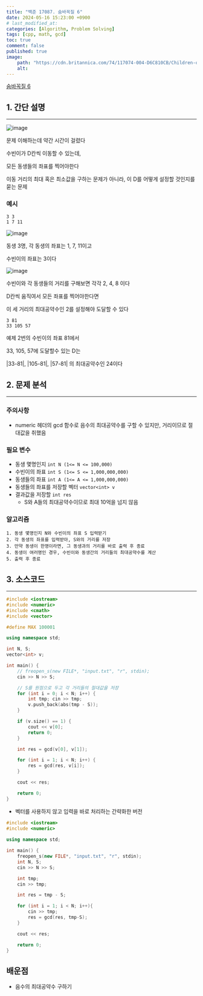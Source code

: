 ```yaml
---
title: "백준 17087. 숨바꼭질 6"
date: 2024-05-16 15:23:00 +0900
# last_modified_at: 
categories: [Algorithm, Problem Solving] 
tags: [cpp, math, gcd] 
toc: true
comment: false
published: true
image:
    path: "https://cdn.britannica.com/74/117074-004-D6C810CB/Children-oil-tinplate-Friedrich-Eduard-Meyerheim.jpg"
    alt: 
---
```


[숨바꼭질 6](https://www.acmicpc.net/problem/17087) 

## 1. 간단 설명
---

![image](https://github.com/jinhg0214/jinhg0214.github.io/assets/70011316/bf9c3498-1ee1-459a-a7f1-c27f1d8a166c)

문제 이해하는데 약간 시간이 걸렸다

수빈이가 D칸씩 이동할 수 있는데,

모든 동생들의 좌표를 찍어야한다

이동 거리의 최대 혹은 최소값을 구하는 문제가 아니라, 이 D를 어떻게 설정할 것인지를 묻는 문제

### 예시

```
3 3
1 7 11
```

![image](https://github.com/jinhg0214/jinhg0214.github.io/assets/70011316/a30cb2ba-2115-49b3-b492-ddfab5077048)

동생 3명, 각 동생의 좌표는 1, 7, 11이고

수빈이의 좌표는 3이다 

![image](https://github.com/jinhg0214/jinhg0214.github.io/assets/70011316/a951a984-23a0-464e-b642-fddca9a3a0c2)

수빈이와 각 동생들의 거리를 구해보면 각각 2, 4, 8 이다

D칸씩 움직여서 모든 좌표를 찍어야한다면

이 세 거리의 최대공약수인 2를 설정해야 도달할 수 있다

```
3 81
33 105 57
```
예제 2번의 수빈이의 좌표 81에서

33, 105, 57에 도달할수 있는 D는

|33-81|, |105-81|, |57-81| 의 최대공약수인 24이다

## 2. 문제 분석
---
### 주의사항
- numeric 헤더의 gcd 함수로 음수의 최대공약수를 구할 수 있지만, 거리이므로 절대값을 취했음

### 필요 변수
- 동생 몇명인지 `int N (1<= N <= 100,000)`
- 수빈이의 좌표 `int S (1<= S <= 1,000,000,000)`
- 동생들의 좌표 `int A (1<= A <= 1,000,000,000)`
- 동생들의 좌표를 저장할 벡터 `vector<int> v`
- 결과값을 저장할 `int res` 
	- S와 A들의 최대공약수이므로 최대 10억을 넘지 않음

### 알고리즘
```
1. 동생 몇명인지 N와 수빈이의 좌표 S 입력받기 
2. 각 동생의 좌표를 입력받아, S와의 거리를 저장
3. 만약 동생이 한명이라면, 그 동생과의 거리를 바로 출력 후 종료
4. 동생이 여러명인 경우, 수빈이와 동생간의 거리들의 최대공약수를 계산
5. 출력 후 종료
```

## 3. 소스코드
---

```cpp
#include <iostream>
#include <numeric>
#include <cmath>
#include <vector>

#define MAX 100001

using namespace std;

int N, S;
vector<int> v;

int main() {
	// freopen_s(new FILE*, "input.txt", "r", stdin);
	cin >> N >> S;

	// S를 원점으로 두고 각 거리들의 절대값을 저장
	for (int i = 0; i < N; i++) {
		int tmp; cin >> tmp;
		v.push_back(abs(tmp - S));
	}

	if (v.size() == 1) {
		cout << v[0];
		return 0;
	}

	int res = gcd(v[0], v[1]);

	for (int i = 1; i < N; i++) {
		res = gcd(res, v[i]);
	}

	cout << res;

	return 0;
}
```

- 벡터를 사용하지 않고 입력을 바로 처리하는 간략화한 버전
```cpp
#include <iostream>
#include <numeric>
 
using namespace std;

int main() {
	freopen_s(new FILE*, "input.txt", "r", stdin);
	int N, S;
	cin >> N >> S;

	int tmp;
	cin >> tmp;

	int res = tmp - S;

	for (int i = 1; i < N; i++){
		cin >> tmp;
		res = gcd(res, tmp-S);
	}

	cout << res;

	return 0;
}
```

## 배운점
- 음수의 최대공약수 구하기
